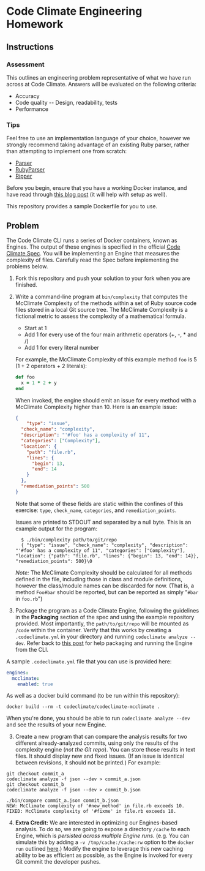 # Code Climate Engineering Homework

## Instructions

### Assessment

This outlines an engineering problem representative of what we have run across at Code Climate. Answers will be evaluated on the following criteria:

* Accuracy
* Code quality -- Design, readability, tests
* Performance

### Tips

Feel free to use an implementation language of your choice, however we strongly recommend taking advantage of an existing Ruby parser, rather than attempting to implement one from scratch:

* [Parser](https://github.com/whitequark/parser)
* [RubyParser](https://github.com/seattlerb/ruby_parser)
* [Ripper](http://ruby-doc.org/stdlib-2.0.0/libdoc/ripper/rdoc/Ripper.html)

Before you begin, ensure that you have a working Docker instance, and have read through [this blog post](http://blog.codeclimate.com/blog/2015/07/07/build-your-own-codeclimate-engine/) (it will help with setup as well). 

This repository provides a sample Dockerfile for you to use.

## Problem

The Code Climate CLI runs a series of Docker containers, known as Engines. The output of these engines is specified in the official [Code Climate Spec](https://github.com/codeclimate/spec/blob/master/SPEC.md). You will be implementing an Engine that measures the complexity of files. Carefully read the Spec before implementing the problems below.

1. Fork this repository and push your solution to your fork when you are finished.

1. Write a command-line program at `bin/complexity` that computes the McClimate Complexity of the methods within a set of Ruby source code files stored in a local Git source tree. The McClimate Complexity is a fictional metric to assess the complexity of a mathematical formula.

  	* Start at 1
  	* Add 1 for every use of the four main arithmetic operators (+, -, * and /)
  	* Add 1 for every literal number
  	
    For example, the McClimate Complexity of this example method `foo` is 5 (1 + 2 operators + 2 literals):

    ```ruby
    def foo
      x = 1 * 2 + y
    end
    ```

    When invoked, the engine should emit an issue for every method with a McClimate Complexity higher than 10. Here is an example issue:
    
    ```json
    { 
	    "type": "issue",
  	  "check_name": "complexity",
      "description": "'#foo' has a complexity of 11", 
      "categories": ["Complexity"], 
      "location": {
        "path": "file.rb", 
        "lines": {
          "begin": 13, 
          "end": 14
        }
      }, 
      "remediation_points": 500
    }
    ```

    Note that some of these fields are static within the confines of this exercise: `type`, `check_name`, `categories`, and `remediation_points`.
    
    Issues are printed to STDOUT and separated by a null byte. This is an example output for the program:
    
         $ ./bin/complexity path/to/git/repo
         { "type": "issue", "check_name": "complexity", "description": "'#foo' has a complexity of 11", "categories": ["Complexity"], "location": {"path": "file.rb", "lines": {"begin": 13, "end": 14}}, "remediation_points": 500}\0    
  	     
    _Note:_ The McClimate Complexity should be calculated for all methods defined in the file, including those in class and module definitions, however the class/module names can be discarded for now. (That is, a method `Foo#bar` should be reported, but can be reported as simply "`#bar` in `foo.rb`")
         
2. Package the program as a Code Climate Engine, following the guidelines in the **Packaging** section of the spec and using the example repository provided. Most importantly, the `path/to/git/repo` will be mounted as `/code` within the container. Verify that this works by creating a `.codeclimate.yml` in your directory and running `codeclimate analyze --dev`. Refer back to [this post](http://blog.codeclimate.com/blog/2015/07/07/build-your-own-codeclimate-engine/) for help packaging and running the Engine from the CLI.

  A sample `.codeclimate.yml` file that you can use is provided here:

  ```yaml
  engines:
    mcclimate:
      enabled: true
  ```

  As well as a docker build command (to be run within this repository):

  ```command
  docker build --rm -t codeclimate/codeclimate-mcclimate .
  ```

  When you're done, you should be able to run `codeclimate analyze --dev` and see the results of your new Engine.

3. Create a new program that can compare the analysis results for two different already-analyzed commits, using only the results of the complexity engine (_not the Git repo_). You can store those results in text files. It should display new and fixed issues. (If an issue is identical between revisions, it should not be printed.) For example:


  ```console
  git checkout commit_a
  codeclimate analyze -f json --dev > commit_a.json
  git checkout commit_b
  codeclimate analyze -f json --dev > commit_b.json

  ./bin/compare commit_a.json commit_b.json
  NEW: McClimate complexity of '#new_method' in file.rb exceeds 10.
  FIXED: McClimate complexity of '#fixme' in file.rb exceeds 10.
  ```

4. **Extra Credit:** We are interested in optimizing our Engines-based analysis. To do so, we are going to expose a directory `/cache` to each Engine, which is _persisted across multiple Engine runs_. (e.g. You can simulate this by adding a `-v /tmp/cache:/cache:rw` option to the `docker run` outlined [here](https://github.com/codeclimate/codeclimate/blob/f345a9a9afd9f69e6aeb2e9e93829f04be43892a/lib/cc/analyzer/engine.rb#L81-L97).) Modify the engine to leverage this new caching ability to be as efficient as possible, as the Engine is invoked for every Git commit the developer pushes.
